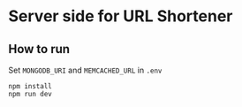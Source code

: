 # Server side for URL Shortener

## How to run

Set `MONGODB_URI` and `MEMCACHED_URL` in `.env`

```
npm install
npm run dev
```